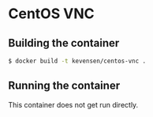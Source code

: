 # CentOS VNC

## Building the container
```bash
$ docker build -t kevensen/centos-vnc .
```
## Running the container
This container does not get run directly.
